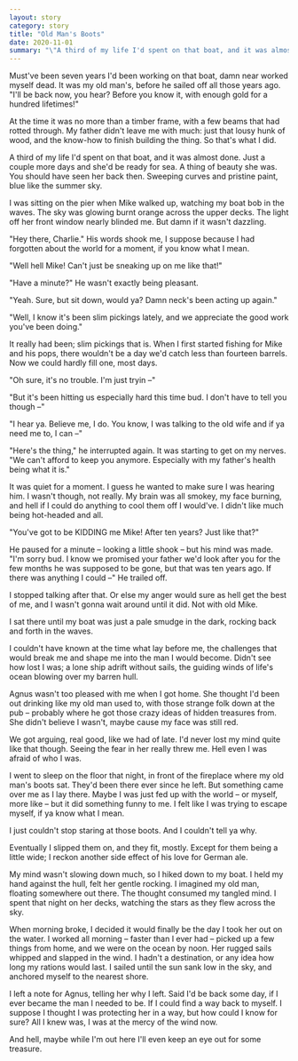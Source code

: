 ```yaml
---
layout: story
category: story
title: "Old Man's Boots"
date: 2020-11-01
summary: "\"A third of my life I'd spent on that boat, and it was almost done.\""
---
```


Must've been seven years I'd been working on that boat, damn near worked myself dead. It was my old man's, before he sailed off all those years ago. "I'll be back now, you hear? Before you know it, with enough gold for a hundred lifetimes!"

At the time it was no more than a timber frame, with a few beams that had rotted through. My father didn't leave me with much: just that lousy hunk of wood, and the know-how to finish building the thing. So that's what I did.

A third of my life I'd spent on that boat, and it was almost done. Just a couple more days and she'd be ready for sea. A thing of beauty she was. You should have seen her back then. Sweeping curves and pristine paint, blue like the summer sky.

I was sitting on the pier when Mike walked up, watching my boat bob in the waves. The sky was glowing burnt orange across the upper decks. The light off her front window nearly blinded me. But damn if it wasn't dazzling.

"Hey there, Charlie." His words shook me, I suppose because I had forgotten about the world for a moment, if you know what I mean.

"Well hell Mike! Can't just be sneaking up on me like that!"

"Have a minute?" He wasn't exactly being pleasant.

"Yeah. Sure, but sit down, would ya? Damn neck's been acting up again."

"Well, I know it's been slim pickings lately, and we appreciate the good work you've been doing."

It really had been; slim pickings that is. When I first started fishing for Mike and his pops, there wouldn't be a day we'd catch less than fourteen barrels. Now we could hardly fill one, most days.

"Oh sure, it's no trouble. I'm just tryin –"

"But it's been hitting us especially hard this time bud. I don't have to tell you though –"

"I hear ya. Believe me, I do. You know, I was talking to the old wife and if ya need me to, I can –"

"Here's the thing," he interrupted again. It was starting to get on my nerves. "We can't afford to keep you anymore. Especially with my father's health being what it is."

It was quiet for a moment. I guess he wanted to make sure I was hearing him. I wasn't though, not really. My brain was all smokey, my face burning, and hell if I could do anything to cool them off I would've. I didn't like much being hot-headed and all.

"You've got to be KIDDING me Mike! After ten years? Just like that?"

He paused for a minute – looking a little shook – but his mind was made. "I'm sorry bud. I know we promised your father we'd look after you for the few months he was supposed to be gone, but that was ten years ago. If there was anything I could –" He trailed off.

I stopped talking after that. Or else my anger would sure as hell get the best of me, and I wasn't gonna wait around until it did. Not with old Mike.

I sat there until my boat was just a pale smudge in the dark, rocking back and forth in the waves.

I couldn't have known at the time what lay before me, the challenges that would break me and shape me into the man I would become. Didn't see how lost I was; a lone ship adrift without sails, the guiding winds of life's ocean blowing over my barren hull.

Agnus wasn't too pleased with me when I got home. She thought I'd been out drinking like my old man used to, with those strange folk down at the pub – probably where he got those crazy ideas of hidden treasures from. She didn't believe I wasn't, maybe cause my face was still red.

We got arguing, real good, like we had of late. I'd never lost my mind quite like that though. Seeing the fear in her really threw me. Hell even I was afraid of who I was.

I went to sleep on the floor that night, in front of the fireplace where my old man's boots sat. They'd been there ever since he left. But something came over me as I lay there. Maybe I was just fed up with the world – or myself, more like – but it did something funny to me. I felt like I was trying to escape myself, if ya know what I mean.

I just couldn't stop staring at those boots. And I couldn't tell ya why.

Eventually I slipped them on, and they fit, mostly. Except for them being a little wide; I reckon another side effect of his love for German ale.

My mind wasn't slowing down much, so I hiked down to my boat. I held my hand against the hull, felt her gentle rocking. I imagined my old man, floating somewhere out there. The thought consumed my tangled mind. I spent that night on her decks, watching the stars as they flew across the sky.

When morning broke, I decided it would finally be the day I took her out on the water. I worked all morning – faster than I ever had – picked up a few things from home, and we were on the ocean by noon. Her rugged sails whipped and slapped in the wind. I hadn't a destination, or any idea how long my rations would last. I sailed until the sun sank low in the sky, and anchored myself to the nearest shore.

I left a note for Agnus, telling her why I left. Said I'd be back some day, if I ever became the man I needed to be. If I could find a way back to myself. I suppose I thought I was protecting her in a way, but how could I know for sure? All I knew was, I was at the mercy of the wind now.

And hell, maybe while I'm out here I'll even keep an eye out for some treasure.

